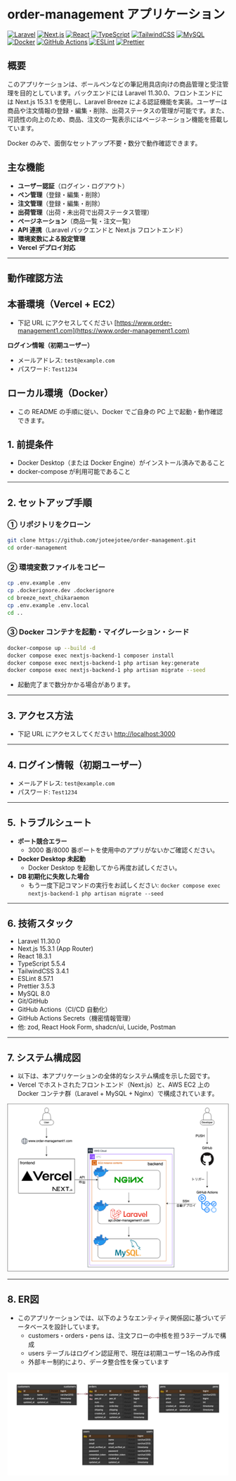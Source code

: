 # order-management アプリケーション

[![Laravel](https://img.shields.io/badge/Laravel-v11.30.0-FF2D20?logo=laravel&logoColor=white)](https://laravel.com)
[![Next.js](https://img.shields.io/badge/Next.js-v15.3.1-000000?logo=next.js&logoColor=white)](https://nextjs.org)
[![React](https://img.shields.io/badge/React-v18.3.1-61DAFB?logo=react&logoColor=white)](https://reactjs.org)
[![TypeScript](https://img.shields.io/badge/TypeScript-v5.5.4-3178C6?logo=typescript&logoColor=white)](https://www.typescriptlang.org)
[![TailwindCSS](https://img.shields.io/badge/TailwindCSS-v3.4.1-38B2AC?logo=tailwind-css&logoColor=white)](https://tailwindcss.com)
[![MySQL](https://img.shields.io/badge/MySQL-v8.0-4479A1?logo=mysql&logoColor=white)](https://www.mysql.com)
[![Docker](https://img.shields.io/badge/Docker-Enabled-2496ED?logo=docker&logoColor=white)](https://www.docker.com)
[![GitHub Actions](https://img.shields.io/badge/GitHub_Actions-CI/CD-2088FF?logo=github-actions&logoColor=white)](https://github.com/features/actions)
[![ESLint](https://img.shields.io/badge/ESLint-v8.57.1-4B32C3?logo=eslint&logoColor=white)](https://eslint.org)
[![Prettier](https://img.shields.io/badge/Prettier-v3.5.3-F7B93E?logo=prettier&logoColor=white)](https://prettier.io)

## 概要

このアプリケーションは、ボールペンなどの筆記用具店向けの商品管理と受注管理を目的としています。バックエンドには Laravel 11.30.0、フロントエンドには Next.js 15.3.1 を使用し、Laravel Breeze による認証機能を実装。ユーザーは商品や注文情報の登録・編集・削除、出荷ステータスの管理が可能です。また、可読性の向上のため、商品、注文の一覧表示にはページネーション機能を搭載しています。

Docker のみで、面倒なセットアップ不要・数分で動作確認できます。

## 主な機能

-   **ユーザー認証**（ログイン・ログアウト）
-   **ペン管理**（登録・編集・削除）
-   **注文管理**（登録・編集・削除）
-   **出荷管理**（出荷・未出荷で出荷ステータス管理）
-   **ページネーション**（商品一覧・注文一覧）
-   **API 連携**（Laravel バックエンドと Next.js フロントエンド）
-   **環境変数による設定管理**
-   **Vercel デプロイ対応**

---

## 動作確認方法

## 本番環境（Vercel + EC2）

-   下記 URL にアクセスしてください
    [https://www.order-management1.com](https://www.order-management1.com)

**ログイン情報（初期ユーザー）**

-   メールアドレス: `test@example.com`
-   パスワード: `Test1234`

## ローカル環境（Docker）

-   この README の手順に従い、Docker でご自身の PC 上で起動・動作確認できます。

## 1. 前提条件

-   Docker Desktop（または Docker Engine）がインストール済みであること
-   docker-compose が利用可能であること

---

## 2. セットアップ手順

### ① リポジトリをクローン

```sh
git clone https://github.com/joteejotee/order-management.git
cd order-management
```

### ② 環境変数ファイルをコピー

```sh
cp .env.example .env
cp .dockerignore.dev .dockerignore
cd breeze_next_chikaraemon
cp .env.example .env.local
cd ..
```

### ③ Docker コンテナを起動・マイグレーション・シード

```sh
docker-compose up --build -d
docker compose exec nextjs-backend-1 composer install
docker compose exec nextjs-backend-1 php artisan key:generate
docker compose exec nextjs-backend-1 php artisan migrate --seed
```

-   起動完了まで数分かかる場合があります。

---

## 3. アクセス方法

-   下記 URL にアクセスしてください
    [http://localhost:3000](http://localhost:3000)

---

## 4. ログイン情報（初期ユーザー）

-   メールアドレス: `test@example.com`
-   パスワード: `Test1234`

---

## 5. トラブルシュート

-   **ポート競合エラー**
    -   3000 番/8000 番ポートを使用中のアプリがないかご確認ください。
-   **Docker Desktop 未起動**
    -   Docker Desktop を起動してから再度お試しください。
-   **DB 初期化に失敗した場合**
    -   もう一度下記コマンドの実行をお試しください:
        `docker compose exec nextjs-backend-1 php artisan migrate --seed`

---

## 6. 技術スタック

-   Laravel 11.30.0
-   Next.js 15.3.1 (App Router)
-   React 18.3.1
-   TypeScript 5.5.4
-   TailwindCSS 3.4.1
-   ESLint 8.57.1
-   Prettier 3.5.3
-   MySQL 8.0
-   Git/GitHub
-   GitHub Actions（CI/CD 自動化）
-   GitHub Actions Secrets（機密情報管理）
-   他: zod, React Hook Form, shadcn/ui, Lucide, Postman

---

## 7. システム構成図

-   以下は、本アプリケーションの全体的なシステム構成を示した図です。  
-   Vercel でホストされたフロントエンド（Next.js）と、AWS EC2 上の Docker コンテナ群（Laravel + MySQL + Nginx）で構成されています。

![architecture](./docs/order-management-architecture.drawio.png)

---

## 8. ER図

-   このアプリケーションでは、以下のようなエンティティ関係図に基づいてデータベースを設計しています。
    -   customers・orders・pens は、注文フローの中核を担う3テーブルで構成
    -   users テーブルはログイン認証用で、現在は初期ユーザー1名のみ作成
    -   外部キー制約により、データ整合性を保っています

![architecture](./docs/order-management-schema.png)